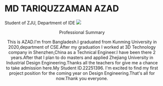 # MD TARIQUZZAMAN AZAD
Student of ZJU, Department of IDE
![](https://i.ibb.co/wWqPDZX/azad.jpg)
<p align="center">Professional Summary</p>
<p align="center">
            This is AZAD.I'm from Bangladesh.I graduated from Kunming University in 2020,department of CSE.After my graduation I worked at 3D Technology company in Shenzhen,China as a Technical Engineer.I have been there 2 years.After that I plan to do masters and applied Zhejiang University in Industrial Design Engineering.Thanks all the teachers for give me a chance to take admission here.My Student ID.22251396.
            I'm excited to find my first project position for the coming year on Design Engineering.That's all for now.Thank you everyone.
</p>